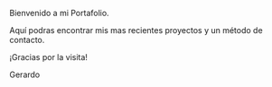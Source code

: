 Bienvenido a mi Portafolio. 

Aquí podras encontrar mis mas recientes proyectos y 
un método de contacto. 

¡Gracias por la visita!

Gerardo 
